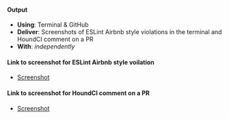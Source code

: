 #### Output
- **Using**: Terminal & GitHub
- **Deliver**: Screenshots of ESLint Airbnb style violations in the terminal and HoundCI comment on a PR
- **With**: *independently*

#### Link to screenshot for ESLint Airbnb style voilation
- [Screenshot](https://i.imgsafe.org/0e63be97d9.png)

#### Link to screenshot for HoundCI comment on a PR
- [Screenshot](https://i.imgsafe.org/0e63fdda1d.png)
